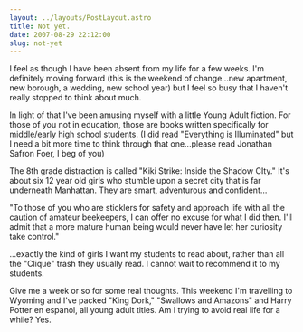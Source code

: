 ```yaml
---
layout: ../layouts/PostLayout.astro
title: Not yet.
date: 2007-08-29 22:12:00
slug: not-yet
---
```


I feel as though I have been absent from my life for a few weeks. I'm definitely moving forward (this is the weekend of change...new apartment, new borough, a wedding, new school year) but I feel so busy that I haven't really stopped to think about much.  
  
In light of that I've been amusing myself with a little Young Adult fiction. For those of you not in education, those are books written specifically for middle/early high school students. (I did read "Everything is Illuminated" but I need a bit more time to think through that one...please read Jonathan Safron Foer, I beg of you)  
  
The 8th grade distraction is called "Kiki Strike: Inside the Shadow CIty." It's about six 12 year old girls who stumble upon a secret city that is far underneath Manhattan. They are smart, adventurous and confident...  
  
"To those of you who are sticklers for safety and approach life with all the caution of amateur beekeepers, I can offer no excuse for what I did then. I'll admit that a more mature human being would never have let her curiosity take control."  
  
...exactly the kind of girls I want my students to read about, rather than all the "Clique" trash they usually read. I cannot wait to recommend it to my students.  
  
Give me a week or so for some real thoughts. This weekend I'm travelling to Wyoming and I've packed "King Dork," "Swallows and Amazons" and Harry Potter en espanol, all young adult titles. Am I trying to avoid real life for a while? Yes.